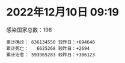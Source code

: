 
# 2022年12月10日 09:19
感染国家总数：198
```
累计确诊： 636134550 较昨日：+694646
累计死亡：   6625268 较昨日：+2694
累计治愈： 593965283 较昨日：+386123
```
<div id="main" style="width:100%;height:800px;margin-bottom:10px;"></div>
<div id="second" style="width:100%;height:1000px;margin-bottom:10px;"></div>
<div id="third" style="width:100%;height:1000px;margin-bottom:10px;"></div>
<div id="last" style="width:100%;height:3000px;"></div>

<script>
import * as echarts from "echarts";
export default {
  mounted () {
    this.chart = echarts.init(document.getElementById("main"), "dark")
    this.secondChart = echarts.init(document.getElementById("second"), "dark")
    this.thirdChart = echarts.init(document.getElementById("third"), "dark")
    this.lastChart = echarts.init(document.getElementById("last"), "dark")
    var option = {
      tooltip: { trigger: "axis", axisPointer: { type: "shadow" } },
      legend: {},
      grid: { left: "3%", right: "4%", bottom: "3%", containLabel: true },
      xAxis: { type: "value" },
      yAxis: {
        type: "category", data: ["意大利","日本","韩国","巴西","德国","法国","印度","美国",]
      },
      series: [
        { name: "新增确诊", type: "bar", stack: "total", label: { show: true }, emphasis: { focus: "series" }, data: [221324,127090,0,25412,0,65509,224,36889,] }, 
        { name: "累计确诊", type: "bar", stack: "total", label: { show: true }, emphasis: { focus: "series" }, data: [24709404,25814888,27611555,35588456,36726061,38396939,44675733,101250527,] }, 
        { name: "新增死亡", type: "bar", stack: "total", label: { show: true }, emphasis: { focus: "series" }, data: [686,228,0,98,0,94,6,265,] }, 
        { name: "累计死亡", type: "bar", stack: "total", label: { show: true }, emphasis: { focus: "series" }, data: [182419,51290,30975,690837,158851,159611,530653,1109659,] }, 
        { name: "累计治愈", type: "bar", stack: "total", label: { show: true }, emphasis: { focus: "series" }, data: [24003910,20806969,26550948,34354889,36042800,37175118,44139558,98498978,] },]
    }
    this.chart.setOption(option);
    var secondOption = {
      tooltip: { trigger: "axis", axisPointer: { type: "shadow" } },
      legend: {},
      grid: { left: "3%", right: "4%", bottom: "3%", containLabel: true },
      xAxis: { type: "value" },
      yAxis: {
        type: "category", data: ["墨西哥","伊朗","荷兰","阿根廷","澳大利亚","越南","西班牙","土耳其","俄罗斯","英国",]
      },
      series: [
        { name: "新增确诊", type: "bar", stack: "total", label: { show: true }, emphasis: { focus: "series" }, data: [3878,19,115002,0,3406,498,17828,0,7465,0,] }, 
        { name: "累计确诊", type: "bar", stack: "total", label: { show: true }, emphasis: { focus: "series" }, data: [7156730,7560067,8662418,9739856,10853888,11520037,13632635,17005537,21650659,24024746,] }, 
        { name: "新增死亡", type: "bar", stack: "total", label: { show: true }, emphasis: { focus: "series" }, data: [34,1,715,0,3,0,314,0,52,0,] }, 
        { name: "累计死亡", type: "bar", stack: "total", label: { show: true }, emphasis: { focus: "series" }, data: [330667,144652,23641,130034,16441,43178,116422,101400,392506,197253,] }, 
        { name: "累计治愈", type: "bar", stack: "total", label: { show: true }, emphasis: { focus: "series" }, data: [6412560,7335444,8502452,9591684,10546102,10609473,13422605,0,21049420,23768029,] },]
    }
    this.secondChart.setOption(secondOption);
    var thirdOption = {
      tooltip: { trigger: "axis", axisPointer: { type: "shadow" } },
      legend: {},
      grid: { left: "3%", right: "4%", bottom: "3%", containLabel: true },
      xAxis: { type: "value" },
      yAxis: {
        type: "category", data: ["以色列","智利","马来西亚","乌克兰","希腊","葡萄牙","奥地利","哥伦比亚","波兰","印度尼西亚",]
      },
      series: [
        { name: "新增确诊", type: "bar", stack: "total", label: { show: true }, emphasis: { focus: "series" }, data: [1303,3539,1597,0,0,0,4043,0,250,2501,] }, 
        { name: "累计确诊", type: "bar", stack: "total", label: { show: true }, emphasis: { focus: "series" }, data: [4736104,4953194,5008452,5346094,5404690,5549479,5604611,6323357,6356979,6695010,] }, 
        { name: "新增死亡", type: "bar", stack: "total", label: { show: true }, emphasis: { focus: "series" }, data: [1,24,6,0,0,0,0,0,6,36,] }, 
        { name: "累计死亡", type: "bar", stack: "total", label: { show: true }, emphasis: { focus: "series" }, data: [11906,62683,36748,110640,34309,25584,21257,141943,118371,160175,] }, 
        { name: "累计治愈", type: "bar", stack: "total", label: { show: true }, emphasis: { focus: "series" }, data: [4710702,4880464,4951236,5220827,5364069,5504951,5532115,6145467,5335940,6491519,] },]
    }
    this.thirdChart.setOption(thirdOption);
    var lastOption = {
      tooltip: { trigger: "axis", axisPointer: { type: "shadow" } },
      legend: {},
      grid: { left: "3%", right: "4%", bottom: "3%", containLabel: true },
      xAxis: { type: "value" },
      yAxis: {
        type: "category", data: ["朝鲜","西撒哈拉","蒙特塞拉特岛","梵蒂冈","红宝石公主号","钻石公主号","圣文森特岛","列支敦士登公国","安圭拉","圣多美和普林西比","特克斯和凯科斯群岛","圣基茨和尼维斯","乍得","塞拉利昂","利比里亚","几内亚比绍","科摩罗","安提瓜和巴布达","尼日尔","厄立特里亚","也门","冈比亚","中非共和国","吉布提","摩纳哥","多米尼克","萨摩亚","赤道几内亚","塔吉克斯坦","南苏丹","尼加拉瓜","格林纳达","直布罗陀","布基纳法索","圣马力诺","东帝汶","刚果（布）","索马里","贝宁","圣卢西亚","马里","海地","莱索托","巴哈马","几内亚","多哥","坦桑尼亚","毛里求斯","阿鲁巴","巴布亚新几内亚","安道尔","加蓬","塞舌尔","布隆迪","叙利亚","不丹","佛得角","毛里塔尼亚","苏丹","马达加斯加","斐济","伯利兹","圭亚那","斯威士兰","新喀里多尼亚","法属波利尼西亚","苏里南","科特迪瓦","马拉维","塞内加尔","刚果（金）","法属圭亚那","巴巴多斯","安哥拉","马耳他","喀麦隆","卢旺达","柬埔寨","波多黎各","牙买加","乌干达","纳米比亚","加纳","特立尼达和多巴哥","马尔代夫","萨尔瓦多","阿富汗","吉尔吉斯斯坦","冰岛","老挝","马提尼克岛","莫桑比克","乌兹别克斯坦","津巴布韦","文莱","尼日利亚","阿尔及利亚","黑山","卢森堡","博茨瓦纳","阿尔巴尼亚","赞比亚","肯尼亚","北马其顿","阿曼","波黑","亚美尼亚","洪都拉斯","卡塔尔","埃塞俄比亚","利比亚","埃及","委内瑞拉","摩尔多瓦","爱沙尼亚","巴勒斯坦","塞浦路斯","缅甸","多米尼加","科威特","斯里兰卡","巴林","巴拉圭","阿塞拜疆","沙特阿拉伯","拉脱维亚","蒙古国","白俄罗斯","乌拉圭","尼泊尔","巴拿马","厄瓜多尔","阿联酋","古巴","玻利维亚","突尼斯","哥斯达黎加","危地马拉","黎巴嫩","克罗地亚","摩洛哥","斯洛文尼亚","立陶宛","保加利亚","哈萨克斯坦","芬兰","挪威","巴基斯坦","爱尔兰","约旦","格鲁吉亚","斯洛伐克","新西兰","孟加拉国","匈牙利","新加坡","塞尔维亚","伊拉克","瑞典","丹麦","罗马尼亚","南非","菲律宾","瑞士","秘鲁","加拿大","捷克","比利时","泰国",]
      },
      series: [
        { name: "新增确诊", type: "bar", stack: "total", label: { show: true }, emphasis: { focus: "series" }, data: [0,0,0,0,0,0,0,0,0,0,0,0,0,0,0,0,0,0,0,0,0,0,0,0,39,0,0,0,0,0,0,0,0,0,0,4,0,0,0,0,1,12,0,0,0,2,0,97,0,53,0,0,0,0,1,0,0,0,0,0,0,0,28,0,0,0,0,1,0,0,0,0,0,0,8,0,0,0,0,0,0,0,0,0,0,0,39,0,0,0,0,0,122,0,20396,0,5,47,0,0,1,0,10,0,0,25,0,0,511,84,0,0,89,0,0,0,3853,19,0,0,3,265,0,58,53,456,87,0,0,5,0,0,122,34,1203,0,0,1973,61,372,156,1818,470,199,0,0,219,0,0,0,0,128,0,30,0,1343,687,0,0,842,0,339,1491,0,14456,0,988,3564,0,] }, 
        { name: "累计确诊", type: "bar", stack: "total", label: { show: true }, emphasis: { focus: "series" }, data: [1,10,11,29,620,712,2298,3026,3904,6279,6446,6552,7647,7760,8035,8848,8977,9106,9931,10189,11945,12586,15311,15690,15713,15760,15967,17184,17786,18352,18491,19613,20207,21631,22406,23364,25375,27300,27980,29550,32763,33874,34490,37491,38153,39336,40806,41272,43693,46427,47446,48973,50068,51018,57412,62512,63107,63421,63660,67488,68451,69117,71728,73908,77127,77416,81581,87892,88220,88887,94452,96389,104416,104808,115941,123993,132811,138202,151732,152517,169810,169946,171023,185528,185632,201785,206504,206543,207504,217099,224468,230624,247838,259356,261440,266283,271140,284026,297757,326800,333491,333746,342093,345067,399119,400661,445828,458921,483552,495105,507100,515645,548150,595402,609769,620816,622101,633400,650990,662747,671745,697223,778895,824749,826117,967729,993997,994037,995402,1000929,1009252,1011132,1045285,1111518,1116117,1147145,1148914,1168635,1221049,1256445,1270007,1273067,1280029,1288785,1398264,1417909,1470650,1575425,1680548,1746997,1807654,1856981,1979614,2036760,2171056,2179044,2428978,2464375,2640369,3153540,3298738,4044761,4046849,4335513,4344977,4423053,4566217,4648042,4711528,] }, 
        { name: "新增死亡", type: "bar", stack: "total", label: { show: true }, emphasis: { focus: "series" }, data: [0,0,0,0,0,0,0,0,0,0,0,0,0,0,0,0,0,0,0,0,0,0,0,0,0,0,0,0,0,0,0,0,0,0,0,0,0,0,0,0,0,0,0,0,0,0,0,1,0,0,0,0,0,0,0,0,0,0,0,0,0,0,0,0,0,0,0,0,0,0,0,0,0,0,0,0,0,0,0,0,0,0,0,0,0,0,0,0,0,0,0,0,0,0,0,0,0,0,0,0,0,0,0,0,0,0,0,0,0,0,0,0,0,0,0,0,5,0,0,0,1,0,0,0,1,1,0,0,0,0,0,0,0,0,1,0,0,1,0,10,0,0,0,4,0,0,0,0,0,0,0,2,0,0,0,0,3,0,0,6,0,0,25,0,38,0,12,14,0,] }, 
        { name: "累计死亡", type: "bar", stack: "total", label: { show: true }, emphasis: { focus: "series" }, data: [1,1,1,0,10,13,12,59,12,77,36,46,194,126,294,176,161,146,312,103,2159,372,113,189,63,74,29,183,125,138,225,237,110,387,119,138,386,1361,163,404,742,860,706,833,464,290,845,1036,236,668,158,306,171,38,3163,21,412,997,4992,1413,878,688,1285,1422,314,649,1393,830,2685,1968,1456,411,567,1925,809,1965,1467,3056,2609,3399,3630,4080,1461,4268,311,4230,7839,2991,229,758,1071,2226,1637,5622,225,3155,6881,2790,1133,2793,3593,4019,5684,9591,4260,16212,8712,11051,685,7572,6437,24613,5829,11920,2799,5404,1242,19488,4384,2570,16808,1536,19646,9984,9481,6108,2179,7118,7541,12019,8533,35940,2348,8530,22253,29269,9046,19961,10741,17389,16287,6946,9442,38060,13693,7572,4498,30635,8159,14122,16888,20752,3337,29436,48337,1707,17429,25366,21202,7579,67289,102550,64845,14343,217604,48044,41949,33100,33285,] }, 
        { name: "累计治愈", type: "bar", stack: "total", label: { show: true }, emphasis: { focus: "series" }, data: [0,9,2,29,0,699,2233,2948,3879,6201,6392,6482,4874,0,7720,8642,8799,8954,8890,10086,9124,12189,14615,15427,15503,15673,1605,16880,17264,18115,4225,19358,16579,21143,22031,23102,24006,13182,27746,29095,31943,32915,25980,36366,37218,39039,0,39522,42438,43982,46952,48617,49606,50638,54244,61564,62581,62421,58082,65602,66524,68379,70237,72392,75257,0,0,87055,85065,86887,83728,11254,102435,102538,114560,118616,131112,135050,129614,99392,100431,165826,169553,181075,163687,179410,184190,196406,0,0,0,228310,241486,253061,243601,259640,182594,280919,288991,323747,328319,329690,335894,335261,384669,378493,434979,0,480478,472639,500610,442182,541243,504142,524990,614962,608786,607932,644785,660095,654901,694904,0,814444,813538,950319,989645,985592,986371,988859,991093,974018,1025832,1102851,1078983,0,860711,1136289,1087587,1236583,1252677,1244971,1263601,1246307,1383020,1373776,1463447,1538689,1668186,1731007,1776548,1834710,1942897,1986395,2109635,2103441,2400880,2437963,2597385,3137882,3227158,3912506,3963372,4243361,4006385,4319230,4514306,4588708,4649509,] },]
    }
    this.lastChart.setOption(lastOption);

    window.onresize = () => {
      this.chart.resize()
      this.secondChart.resize()
      this.thirdChart.resize()
      this.lastChart.resize()
    }
  }
};
</script>

|国家|新增确诊|累计确诊|新增死亡|累计死亡|累计治愈|
|:--:|---:|---:|---:|---:|---:|
|美国|36889|101250527|265|1109659|98498978|
|印度|224|44675733|6|530653|44139558|
|法国|65509|38396939|94|159611|37175118|
|德国|0|36726061|0|158851|36042800|
|巴西|25412|35588456|98|690837|34354889|
|韩国|0|27611555|0|30975|26550948|
|日本|127090|25814888|228|51290|20806969|
|意大利|221324|24709404|686|182419|24003910|
|英国|0|24024746|0|197253|23768029|
|俄罗斯|7465|21650659|52|392506|21049420|
|土耳其|0|17005537|0|101400|0|
|西班牙|17828|13632635|314|116422|13422605|
|越南|498|11520037|0|43178|10609473|
|澳大利亚|3406|10853888|3|16441|10546102|
|阿根廷|0|9739856|0|130034|9591684|
|荷兰|115002|8662418|715|23641|8502452|
|伊朗|19|7560067|1|144652|7335444|
|墨西哥|3878|7156730|34|330667|6412560|
|印度尼西亚|2501|6695010|36|160175|6491519|
|波兰|250|6356979|6|118371|5335940|
|哥伦比亚|0|6323357|0|141943|6145467|
|奥地利|4043|5604611|0|21257|5532115|
|葡萄牙|0|5549479|0|25584|5504951|
|希腊|0|5404690|0|34309|5364069|
|乌克兰|0|5346094|0|110640|5220827|
|马来西亚|1597|5008452|6|36748|4951236|
|智利|3539|4953194|24|62683|4880464|
|以色列|1303|4736104|1|11906|4710702|
|泰国|0|4711528|0|33285|4649509|
|比利时|3564|4648042|14|33100|4588708|
|捷克|988|4566217|12|41949|4514306|
|加拿大|0|4423053|0|48044|4319230|
|秘鲁|14456|4344977|38|217604|4006385|
|瑞士|0|4335513|0|14343|4243361|
|菲律宾|1491|4046849|25|64845|3963372|
|南非|339|4044761|0|102550|3912506|
|罗马尼亚|0|3298738|0|67289|3227158|
|丹麦|842|3153540|6|7579|3137882|
|瑞典|0|2640369|0|21202|2597385|
|伊拉克|0|2464375|0|25366|2437963|
|塞尔维亚|687|2428978|3|17429|2400880|
|新加坡|1343|2179044|0|1707|2103441|
|匈牙利|0|2171056|0|48337|2109635|
|孟加拉国|30|2036760|0|29436|1986395|
|新西兰|0|1979614|0|3337|1942897|
|斯洛伐克|128|1856981|2|20752|1834710|
|格鲁吉亚|0|1807654|0|16888|1776548|
|约旦|0|1746997|0|14122|1731007|
|爱尔兰|0|1680548|0|8159|1668186|
|巴基斯坦|0|1575425|0|30635|1538689|
|挪威|219|1470650|0|4498|1463447|
|芬兰|0|1417909|0|7572|1373776|
|哈萨克斯坦|0|1398264|0|13693|1383020|
|保加利亚|199|1288785|4|38060|1246307|
|立陶宛|470|1280029|0|9442|1263601|
|斯洛文尼亚|1818|1273067|0|6946|1244971|
|摩洛哥|156|1270007|0|16287|1252677|
|克罗地亚|372|1256445|10|17389|1236583|
|黎巴嫩|61|1221049|0|10741|1087587|
|危地马拉|1973|1168635|1|19961|1136289|
|哥斯达黎加|0|1148914|0|9046|860711|
|突尼斯|0|1147145|0|29269|0|
|玻利维亚|1203|1116117|1|22253|1078983|
|古巴|34|1111518|0|8530|1102851|
|阿联酋|122|1045285|0|2348|1025832|
|厄瓜多尔|0|1011132|0|35940|974018|
|巴拿马|0|1009252|0|8533|991093|
|尼泊尔|5|1000929|0|12019|988859|
|乌拉圭|0|995402|0|7541|986371|
|白俄罗斯|0|994037|0|7118|985592|
|蒙古国|87|993997|0|2179|989645|
|拉脱维亚|456|967729|1|6108|950319|
|沙特阿拉伯|53|826117|1|9481|813538|
|阿塞拜疆|58|824749|0|9984|814444|
|巴拉圭|0|778895|0|19646|0|
|巴林|265|697223|0|1536|694904|
|斯里兰卡|3|671745|1|16808|654901|
|科威特|0|662747|0|2570|660095|
|多米尼加|0|650990|0|4384|644785|
|缅甸|19|633400|0|19488|607932|
|塞浦路斯|3853|622101|5|1242|608786|
|巴勒斯坦|0|620816|0|5404|614962|
|爱沙尼亚|0|609769|0|2799|524990|
|摩尔多瓦|0|595402|0|11920|504142|
|委内瑞拉|89|548150|0|5829|541243|
|埃及|0|515645|0|24613|442182|
|利比亚|0|507100|0|6437|500610|
|埃塞俄比亚|84|495105|0|7572|472639|
|卡塔尔|511|483552|0|685|480478|
|洪都拉斯|0|458921|0|11051|0|
|亚美尼亚|0|445828|0|8712|434979|
|波黑|25|400661|0|16212|378493|
|阿曼|0|399119|0|4260|384669|
|北马其顿|0|345067|0|9591|335261|
|肯尼亚|10|342093|0|5684|335894|
|赞比亚|0|333746|0|4019|329690|
|阿尔巴尼亚|1|333491|0|3593|328319|
|博茨瓦纳|0|326800|0|2793|323747|
|卢森堡|0|297757|0|1133|288991|
|黑山|47|284026|0|2790|280919|
|阿尔及利亚|5|271140|0|6881|182594|
|尼日利亚|0|266283|0|3155|259640|
|文莱|20396|261440|0|225|243601|
|津巴布韦|0|259356|0|5622|253061|
|乌兹别克斯坦|122|247838|0|1637|241486|
|莫桑比克|0|230624|0|2226|228310|
|马提尼克岛|0|224468|0|1071|0|
|老挝|0|217099|0|758|0|
|冰岛|0|207504|0|229|0|
|吉尔吉斯斯坦|0|206543|0|2991|196406|
|阿富汗|39|206504|0|7839|184190|
|萨尔瓦多|0|201785|0|4230|179410|
|马尔代夫|0|185632|0|311|163687|
|特立尼达和多巴哥|0|185528|0|4268|181075|
|加纳|0|171023|0|1461|169553|
|纳米比亚|0|169946|0|4080|165826|
|乌干达|0|169810|0|3630|100431|
|牙买加|0|152517|0|3399|99392|
|波多黎各|0|151732|0|2609|129614|
|柬埔寨|0|138202|0|3056|135050|
|卢旺达|0|132811|0|1467|131112|
|喀麦隆|0|123993|0|1965|118616|
|马耳他|8|115941|0|809|114560|
|安哥拉|0|104808|0|1925|102538|
|巴巴多斯|0|104416|0|567|102435|
|法属圭亚那|0|96389|0|411|11254|
|刚果（金）|0|94452|0|1456|83728|
|塞内加尔|0|88887|0|1968|86887|
|马拉维|0|88220|0|2685|85065|
|科特迪瓦|1|87892|0|830|87055|
|苏里南|0|81581|0|1393|0|
|法属波利尼西亚|0|77416|0|649|0|
|新喀里多尼亚|0|77127|0|314|75257|
|斯威士兰|0|73908|0|1422|72392|
|圭亚那|28|71728|0|1285|70237|
|伯利兹|0|69117|0|688|68379|
|斐济|0|68451|0|878|66524|
|马达加斯加|0|67488|0|1413|65602|
|苏丹|0|63660|0|4992|58082|
|毛里塔尼亚|0|63421|0|997|62421|
|佛得角|0|63107|0|412|62581|
|不丹|0|62512|0|21|61564|
|叙利亚|1|57412|0|3163|54244|
|布隆迪|0|51018|0|38|50638|
|塞舌尔|0|50068|0|171|49606|
|加蓬|0|48973|0|306|48617|
|安道尔|0|47446|0|158|46952|
|巴布亚新几内亚|53|46427|0|668|43982|
|阿鲁巴|0|43693|0|236|42438|
|毛里求斯|97|41272|1|1036|39522|
|坦桑尼亚|0|40806|0|845|0|
|多哥|2|39336|0|290|39039|
|几内亚|0|38153|0|464|37218|
|巴哈马|0|37491|0|833|36366|
|莱索托|0|34490|0|706|25980|
|海地|12|33874|0|860|32915|
|马里|1|32763|0|742|31943|
|圣卢西亚|0|29550|0|404|29095|
|贝宁|0|27980|0|163|27746|
|索马里|0|27300|0|1361|13182|
|刚果（布）|0|25375|0|386|24006|
|东帝汶|4|23364|0|138|23102|
|圣马力诺|0|22406|0|119|22031|
|布基纳法索|0|21631|0|387|21143|
|直布罗陀|0|20207|0|110|16579|
|格林纳达|0|19613|0|237|19358|
|尼加拉瓜|0|18491|0|225|4225|
|南苏丹|0|18352|0|138|18115|
|塔吉克斯坦|0|17786|0|125|17264|
|赤道几内亚|0|17184|0|183|16880|
|萨摩亚|0|15967|0|29|1605|
|多米尼克|0|15760|0|74|15673|
|摩纳哥|39|15713|0|63|15503|
|吉布提|0|15690|0|189|15427|
|中非共和国|0|15311|0|113|14615|
|冈比亚|0|12586|0|372|12189|
|也门|0|11945|0|2159|9124|
|厄立特里亚|0|10189|0|103|10086|
|尼日尔|0|9931|0|312|8890|
|安提瓜和巴布达|0|9106|0|146|8954|
|科摩罗|0|8977|0|161|8799|
|几内亚比绍|0|8848|0|176|8642|
|利比里亚|0|8035|0|294|7720|
|塞拉利昂|0|7760|0|126|0|
|乍得|0|7647|0|194|4874|
|圣基茨和尼维斯|0|6552|0|46|6482|
|特克斯和凯科斯群岛|0|6446|0|36|6392|
|圣多美和普林西比|0|6279|0|77|6201|
|安圭拉|0|3904|0|12|3879|
|列支敦士登公国|0|3026|0|59|2948|
|圣文森特岛|0|2298|0|12|2233|
|钻石公主号|0|712|0|13|699|
|红宝石公主号|0|620|0|10|0|
|梵蒂冈|0|29|0|0|29|
|蒙特塞拉特岛|0|11|0|1|2|
|西撒哈拉|0|10|0|1|9|
|朝鲜|0|1|0|1|0|

